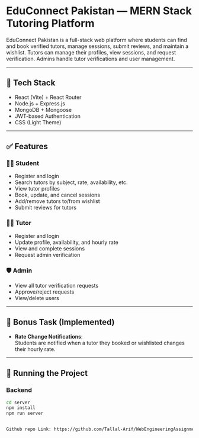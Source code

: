 # EduConnect Pakistan — MERN Stack Tutoring Platform

EduConnect Pakistan is a full-stack web platform where students can find and book verified tutors, manage sessions, submit reviews, and maintain a wishlist. Tutors can manage their profiles, view sessions, and request verification. Admins handle tutor verifications and user management.

---

## 🚀 Tech Stack

- React (Vite) + React Router
- Node.js + Express.js
- MongoDB + Mongoose
- JWT-based Authentication
- CSS (Light Theme)

---

## ✅ Features

### 👨‍🎓 Student
- Register and login
- Search tutors by subject, rate, availability, etc.
- View tutor profiles
- Book, update, and cancel sessions
- Add/remove tutors to/from wishlist
- Submit reviews for tutors

### 👨‍🏫 Tutor
- Register and login
- Update profile, availability, and hourly rate
- View and complete sessions
- Request admin verification

### 🛡️ Admin
- View all tutor verification requests
- Approve/reject requests
- View/delete users

---

## 🎁 Bonus Task (Implemented)

- **Rate Change Notifications**:  
  Students are notified when a tutor they booked or wishlisted changes their hourly rate.

---

## 🧪 Running the Project

### Backend

```bash
cd server
npm install
npm run server


Github repo Link: https://github.com/Tallal-Arif/WebEngineeringAssignment-3.git
